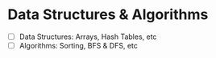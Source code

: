 # Data Structures & Algorithms
- [ ] Data Structures: Arrays, Hash Tables, etc
- [ ] Algorithms: Sorting, BFS & DFS, etc

